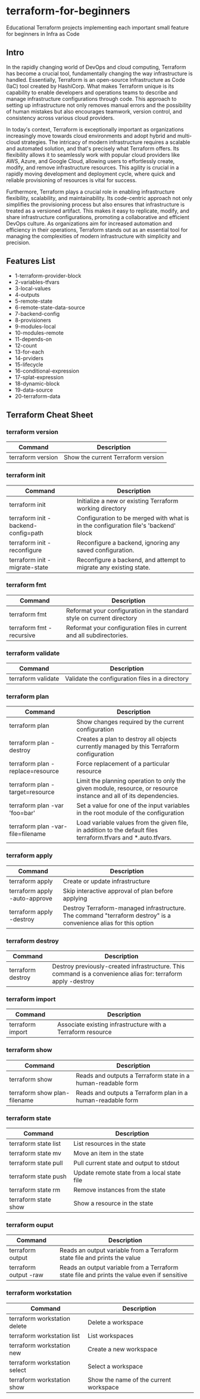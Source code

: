 # terraform-for-beginners
Educational Terraform projects implementing each important small feature for beginners in Infra as Code


## Intro
In the rapidly changing world of DevOps and cloud computing, Terraform has become a crucial tool, fundamentally changing the way infrastructure is handled.
Essentially, Terraform is an open-source Infrastructure as Code (IaC) tool created by HashiCorp.
What makes Terraform unique is its capability to enable developers and operations teams to describe and manage infrastructure configurations through code.
This approach to setting up infrastructure not only removes manual errors and the possibility of human mistakes but also encourages teamwork, version control, and consistency across various cloud providers.


In today's context, Terraform is exceptionally important as organizations increasingly move towards cloud environments and adopt hybrid and multi-cloud strategies.
The intricacy of modern infrastructure requires a scalable and automated solution, and that's precisely what Terraform offers.
Its flexibility allows it to seamlessly work with popular cloud providers like AWS, Azure, and Google Cloud, allowing users to effortlessly create, modify, and remove infrastructure resources.
This agility is crucial in a rapidly moving development and deployment cycle, where quick and reliable provisioning of resources is vital for success.

Furthermore, Terraform plays a crucial role in enabling infrastructure flexibility, scalability, and maintainability.
Its code-centric approach not only simplifies the provisioning process but also ensures that infrastructure is treated as a versioned artifact.
This makes it easy to replicate, modify, and share infrastructure configurations, promoting a collaborative and efficient DevOps culture.
As organizations aim for increased automation and efficiency in their operations, Terraform stands out as an essential tool for managing the complexities of modern infrastructure with simplicity and precision.


## Features List
* 1-terraform-provider-block
* 2-variables-tfvars
* 3-local-values
* 4-outputs
* 5-remote-state
* 6-remote-state-data-source
* 7-backend-config
* 8-provisioners
* 9-modules-local
* 10-modules-remote
* 11-depends-on
* 12-count
* 13-for-each
* 14-prviders
* 15-lifecycle
* 16-conditional-expression
* 17-splat-expression
* 18-dynamic-block
* 19-data-source
* 20-terraform-data

## Terraform Cheat Sheet
### terraform version
| Command                   | Description    |
| -------                   | -----------    |
| terraform version         | Show the current Terraform version |

### terraform init
| Command                                 | Description |
| -------                                 | ----------- |
| terraform init                          | Initialize a new or existing Terraform working directory |
| terraform init -backend-config=path     | Configuration to be merged with what is in the configuration file's 'backend' block |
| terraform init -reconfigure             | Reconfigure a backend, ignoring any saved configuration. |
| terraform init -migrate-state           | Reconfigure a backend, and attempt to migrate any existing state. |

### terraform fmt
| Command                             | Description |
| -------                             | ----------- |
| terraform fmt                       | Reformat your configuration in the standard style on current directory |
| terraform fmt -recursive            | Reformat your configuration files in current and all subdirectories. |

### terraform validate
| Command                   | Description |
| -------                   | ----------- |
| terraform validate        | Validate the configuration files in a directory |

### terraform plan
| Command                               | Description |
| -------                               | ----------- |
| terraform plan                        | Show changes required by the current configuration |
| terraform plan -destroy               | Creates a plan to destroy all objects currently managed by this Terraform configuration |
| terraform plan -replace=resource      | Force replacement of a particular resource |
| terraform plan -target=resource       | Limit the planning operation to only the given module, resource, or resource instance and all of its dependencies. |
| terraform plan -var 'foo=bar'         | Set a value for one of the input variables in the root module of the configuration |
| terraform plan -var-file=filename     | Load variable values from the given file, in addition to the default files terraform.tfvars and *.auto.tfvars. |

### terraform apply
| Command                             | Description |
| -------                             | ----------- |
| terraform apply                     | Create or update infrastructure |
| terraform apply -auto-approve       | Skip interactive approval of plan before applying |
| terraform apply -destroy            | Destroy Terraform-managed infrastructure. The command "terraform destroy" is a convenience alias for this option |

### terraform destroy
| Command                   | Description |
| -------                   | ----------- |
| terraform destroy         | Destroy previously-created infrastructure. This command is a convenience alias for: terraform apply -destroy |

### terraform import
| Command                   | Description |
| -------                   | ----------- |
| terraform import          | Associate existing infrastructure with a Terraform resource |

### terraform show
| Command                            | Description |
| -------                            | ----------- |
| terraform show                     | Reads and outputs a Terraform state in a human-readable form |
| terraform show plan-filename       | Reads and outputs a Terraform plan in a human-readable form |

### terraform state
| Command                       | Description |
| -------                       | ----------- |
| terraform state list          | List resources in the state |
| terraform state mv            | Move an item in the state |
| terraform state pull          | Pull current state and output to stdout |
| terraform state push          | Update remote state from a local state file |
| terraform state rm            | Remove instances from the state |
| terraform state show          | Show a resource in the state |

### terraform ouput
| Command                   | Description |
| -------                   | ----------- |
| terraform output          | Reads an output variable from a Terraform state file and prints the value |
| terraform output -raw     | Reads an output variable from a Terraform state file and prints the value even if sensitive |

### terraform workstation
| Command                          | Description |
| -------                          | ----------- |
| terraform workstation delete     | Delete a workspace |
| terraform workstation list       | List workspaces |
| terraform workstation new        | Create a new workspace |
| terraform workstation select     | Select a workspace |
| terraform workstation show       | Show the name of the current workspace |